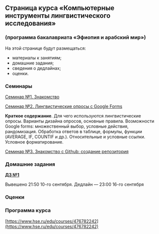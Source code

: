 ## Страница курса «Компьютерные инструменты лингвистического исследования»
### (программа бакалавриата «Эфиопия и арабский мир»)

На этой странице будут размещаться:
- материалы к занятиям;
- домашние задания;
- сведения о дедлайнах;
- оценки.

### Семинары

[Семинар №1. Знакомство](https://polyatomson.github.io/kili_ethiopia/seminar1)

[Семинар №2. Лингвистические опросы с Google Forms](https://polyatomson.github.io/kili_ethiopia/seminar2)

**Краткое содержание**. Для чего используются лингвистические опросы. Варианты дизайна опросов, основные правила. Возможности Google forms: множественный выбор, условные действия, рандомизация. Обработка ответов в таблице, формулы, функции (AVERAGE, IF, COUNTIF и др.). Относительные и условные ссылки. Условное форматирование.

[Семинар №3. Знакомство с Github: создание репозитория](https://polyatomson.github.io/kili_ethiopia/seminar3)

### Домашние задания

**[ДЗ №1](https://polyatomson.github.io/kili_ethiopia/dz1)**

Вывешено 21:50 10-го сентября. Дедлайн — 23:00 16-го сентября

### Оценки

### Программа курса

[https://www.hse.ru/edu/courses/476782242](https://www.hse.ru/edu/courses/476782242)
